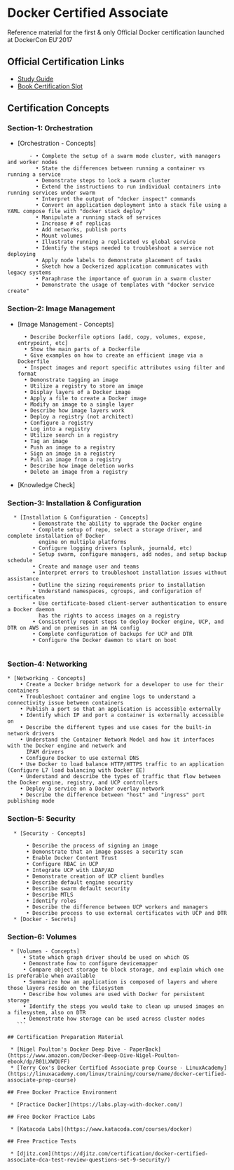 # Docker Certified Associate
Reference material for the first & only Official Docker certification launched at DockerCon EU'2017


## Official Certification Links

  * [Study Guide](https://docker.cdn.prismic.io/docker%2Fa2d454ff-b2eb-4e9f-af0e-533759119eee_dca+study+guide+v1.0.1.pdf)
  * [Book Certification Slot](https://prod.examity.com/docker/)
  
## Certification Concepts

### Section-1: Orchestration
  
  * [Orchestration - Concepts]
  ```
         - • Complete the setup of a swarm mode cluster, with managers and worker nodes
           • State the differences between running a container vs running a service
           • Demonstrate steps to lock a swarm cluster
           • Extend the instructions to run individual containers into running services under swarm
           • Interpret the output of "docker inspect" commands
           • Convert an application deployment into a stack file using a YAML compose file with "docker stack deploy"
           • Manipulate a running stack of services
           • Increase # of replicas
           • Add networks, publish ports
           • Mount volumes
           • Illustrate running a replicated vs global service
           • Identify the steps needed to troubleshoot a service not deploying
           • Apply node labels to demonstrate placement of tasks
           • Sketch how a Dockerized application communicates with legacy systems
           • Paraphrase the importance of quorum in a swarm cluster
           • Demonstrate the usage of templates with "docker service create" 
  ```
  
  
### Section-2: Image Management

  * [Image Management - Concepts]

          • Describe Dockerfile options [add, copy, volumes, expose, entrypoint, etc]
          • Show the main parts of a Dockerfile
          • Give examples on how to create an efficient image via a Dockerfile
          • Inspect images and report specific attributes using filter and format
          • Demonstrate tagging an image
          • Utilize a registry to store an image
          • Display layers of a Docker image
          • Apply a file to create a Docker image
          • Modify an image to a single layer
          • Describe how image layers work
          • Deploy a registry (not architect)
          • Configure a registry
          • Log into a registry
          • Utilize search in a registry
          • Tag an image
          • Push an image to a registry
          • Sign an image in a registry
          • Pull an image from a registry
          • Describe how image deletion works
          • Delete an image from a registry
  
  * [Knowledge Check]

### Section-3: Installation & Configuration
```
  * [Installation & Configuration - Concepts]
        • Demonstrate the ability to upgrade the Docker engine
        • Complete setup of repo, select a storage driver, and complete installation of Docker
          engine on multiple platforms
        • Configure logging drivers (splunk, journald, etc)
        • Setup swarm, configure managers, add nodes, and setup backup schedule
        • Create and manage user and teams
        • Interpret errors to troubleshoot installation issues without assistance
        • Outline the sizing requirements prior to installation
        • Understand namespaces, cgroups, and configuration of certificates
        • Use certificate-based client-server authentication to ensure a Docker daemon 
          has the rights to access images on a registry
        • Consistently repeat steps to deploy Docker engine, UCP, and DTR on AWS and on premises in an HA config
        • Complete configuration of backups for UCP and DTR
        • Configure the Docker daemon to start on boot
  
  ```

### Section-4: Networking
  ```
  * [Networking - Concepts]
      • Create a Docker bridge network for a developer to use for their containers
      • Troubleshoot container and engine logs to understand a connectivity issue between containers
      • Publish a port so that an application is accessible externally
      • Identify which IP and port a container is externally accessible on
      • Describe the different types and use cases for the built-in network drivers
      • Understand the Container Network Model and how it interfaces with the Docker engine and network and
        IPAM drivers
      • Configure Docker to use external DNS
      • Use Docker to load balance HTTP/HTTPS traffic to an application (Configure L7 load balancing with Docker EE)
      • Understand and describe the types of traffic that flow between the Docker engine, registry, and UCP controllers
      • Deploy a service on a Docker overlay network
      • Describe the difference between "host" and "ingress" port publishing mode
  
  ```
  
### Section-5: Security
```
  * [Security - Concepts] 

      • Describe the process of signing an image
      • Demonstrate that an image passes a security scan
      • Enable Docker Content Trust
      • Configure RBAC in UCP
      • Integrate UCP with LDAP/AD
      • Demonstrate creation of UCP client bundles
      • Describe default engine security
      • Describe swarm default security
      • Describe MTLS
      • Identify roles
      • Describe the difference between UCP workers and managers
      • Describe process to use external certificates with UCP and DTR
  * [Docker - Secrets] 
 ```
 
### Section-6: Volumes
 ```
  * [Volumes - Concepts] 
      • State which graph driver should be used on which OS
      • Demonstrate how to configure devicemapper
      • Compare object storage to block storage, and explain which one is preferable when available
      • Summarize how an application is composed of layers and where those layers reside on the filesystem
      • Describe how volumes are used with Docker for persistent storage
      • Identify the steps you would take to clean up unused images on a filesystem, also on DTR
      • Demonstrate how storage can be used across cluster nodes
    ```

## Certification Preparation Material

  * [Nigel Poulton's Docker Deep Dive - PaperBack](https://www.amazon.com/Docker-Deep-Dive-Nigel-Poulton-ebook/dp/B01LXWQUFF)
  * [Terry Cox's Docker Certified Associate prep Course - LinuxAcademy](https://linuxacademy.com/linux/training/course/name/docker-certified-associate-prep-course)
  
## Free Docker Practice Environment

  * [Practice Docker](https://labs.play-with-docker.com/)
  
## Free Docker Practice Labs

  * [Katacoda Labs](https://www.katacoda.com/courses/docker)
  
## Free Practice Tests
    
  * [djitz.com](https://djitz.com/certification/docker-certified-associate-dca-test-review-questions-set-9-security/)
  
 
